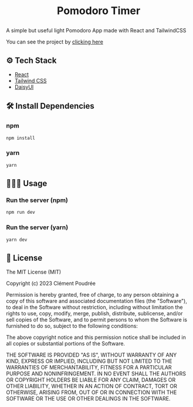 
# <p align="center">Pomodoro Timer</p>
  
A simple but useful light Pomodoro App made with React and TailwindCSS

You can see the project by [clicking here](https://pomodoro-react-iota.vercel.app)

## ⚙️ Tech Stack
- [React](https://reactjs.org)
- [Tailwind CSS](https://tailwindcss.com)
- [DaisyUI](https://daisyui.com)


## 🛠️ Install Dependencies 

### npm
```bash
npm install
```

### yarn  
```bash
yarn
```


## 🧑🏻‍💻 Usage

### Run the server (npm)
```bash
npm run dev
```

### Run the server (yarn)
```bash
yarn dev
```


## 📜 License

The MIT License (MIT)

Copyright (c) 2023 Clément Poudrée

Permission is hereby granted, free of charge, to any person obtaining a copy
of this software and associated documentation files (the "Software"), to deal
in the Software without restriction, including without limitation the rights
to use, copy, modify, merge, publish, distribute, sublicense, and/or sell
copies of the Software, and to permit persons to whom the Software is
furnished to do so, subject to the following conditions:

The above copyright notice and this permission notice shall be included in all
copies or substantial portions of the Software.

THE SOFTWARE IS PROVIDED "AS IS", WITHOUT WARRANTY OF ANY KIND, EXPRESS OR
IMPLIED, INCLUDING BUT NOT LIMITED TO THE WARRANTIES OF MERCHANTABILITY,
FITNESS FOR A PARTICULAR PURPOSE AND NONINFRINGEMENT. IN NO EVENT SHALL THE
AUTHORS OR COPYRIGHT HOLDERS BE LIABLE FOR ANY CLAIM, DAMAGES OR OTHER
LIABILITY, WHETHER IN AN ACTION OF CONTRACT, TORT OR OTHERWISE, ARISING FROM,
OUT OF OR IN CONNECTION WITH THE SOFTWARE OR THE USE OR OTHER DEALINGS IN THE
SOFTWARE.